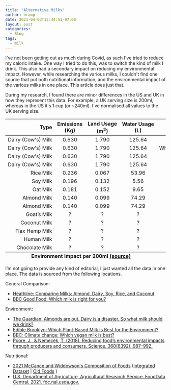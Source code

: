 ```yaml
---
title: "Alternative Milks"
author: bramp
date: 2021-04-03T12:44:51-07:00
layout: post
categories:
  - Blog
tags:
  - milk
---
```


I've not been getting out as much during Covid, as such I've tried to reduce my caloric intake. One way I tried to do this, was to switch the kind of milk I drink. This also had a secondary impact on reducing my environmental impact. However, while researching the various milks, I couldn't find one source that put both nutritional information, and the environmental impact of the various milks in one place. This article does just that.

During my research, I found there are minor differences in the US and UK in how they represent this data. For example, a UK serving size is 200ml, whereas in the US it's 1 cup (or ~240ml). I've normalised all values to the UK serving size.

<!-- Generated at https://www.tablesgenerator.com/html_tables# -->
<style type="text/css">
.tg  {
	text-align: center;
}
.tg .tg-jkyp {
	white-space:nowrap;
	text-align:right;
}
.tg .tg-pb0m {
	white-space:nowrap;
	text-align: center;
	font-weight: bold;
}

</style>
<div class="overflow-center">
<table class="tg table table-striped table-hover table-condensed" data-sortable>
<thead>
  <tr>
    <th class="tg-jkyp">Type</th>
    <th class="tg-pb0m" data-sorted="true" data-sorted-direction="descending">Emissions<br/>(Kg)</th>
    <th class="tg-pb0m">Land Usage<br/>(m<sup>2</sup>)</th>
    <th class="tg-pb0m">Water Usage<br/>(L)</th>
    <th class="tg-jkyp">Variant</th>
    <th class="tg-pb0m">Calories<br/>(kcals)</th>
    <th class="tg-pb0m">Calcium<br/>(mg)</th>
    <th class="tg-pb0m">Fat<br/>(g)</th>
    <th class="tg-pb0m">Sat Fat<br/>(g)</th>
    <th class="tg-pb0m">Sugar<br/>(g)</th>
    <th class="tg-pb0m">Protein<br/>(g)</th>
    <th></th>
  </tr>
</thead>
<tbody>
  <tr>
    <td class="tg-jkyp">Dairy (Cow's) Milk</td>
    <td>0.630</td>
    <td>1.790</span></td>
    <td>125.64</span></td>
    <td class="tg-jkyp">Whole</td>
    <td>120</td>
    <td>246</td>
    <td>6.40</td>
    <td>3.72</td>
    <td>9.62</td>
    <td>6.56</td>
    <td><a href="https://fdc.nal.usda.gov/fdc-app.html#/food-details/1097512/nutrients">(source)</a></td>
  </tr>
  <tr>
    <td class="tg-jkyp">Dairy (Cow's) Milk</td>
    <td>0.630</span></td>
    <td>1.790</span></td>
    <td>125.64</span></td>
    <td class="tg-jkyp">Whole (Lactose free)</td>
    <td>120</td>
    <td>246</td>
    <td>6.40</td>
    <td>3.72</td>
    <td>9.62</td>
    <td>6.56</td>
    <td><a href="https://fdc.nal.usda.gov/fdc-app.html#/food-details/1097525/nutrients">(source)</a></td>
  </tr>
  <tr>
    <td class="tg-jkyp">Dairy (Cow's) Milk</td>
    <td>0.630</span></td>
    <td>1.790</span></td>
    <td>125.64</span></td>
    <td class="tg-jkyp">Reduced fat (2%)</td>
    <td>100</td>
    <td>252</td>
    <td>3.80</td>
    <td>2.22</td>
    <td>9.78</td>
    <td>6.70</td>
    <td><a href="https://fdc.nal.usda.gov/fdc-app.html#/food-details/1097517/nutrients">(source)</a></td>
  </tr>
  <tr>
    <td class="tg-jkyp">Dairy (Cow's) Milk</td>
    <td>0.630</span></td>
    <td>1.790</span></td>
    <td>125.64</span></td>
    <td class="tg-jkyp">Fat free (skim)</td>
    <td>68</td>
    <td>264</td>
    <td>0.16</td>
    <td>0.10</td>
    <td>10.10</td>
    <td>6.86</td>
    <td><a href="https://fdc.nal.usda.gov/fdc-app.html#/food-details/1097521/nutrients">(source)</a></td>
  </tr>
  <tr>
    <td class="tg-jkyp">Rice Milk</td>
    <td class="tg-em69">0.236</span></td>
    <td class="tg-j1aw">0.067</span></td>
    <td class="tg-i9py">53.96</span></td>
    <td class="tg-jkyp">Rice Milk</td>
    <td>94</td>
    <td>236</td>
    <td>1.94</td>
    <td>0.00</td>
    <td>10.56</td>
    <td>0.56</td>
    <td><a href="https://fdc.nal.usda.gov/fdc-app.html#/food-details/1097552/nutrients">(source)</a></td>
  </tr>
  <tr>
    <td class="tg-jkyp">Soy Milk</td>
    <td class="tg-wl0g">0.196</span></td>
    <td class="tg-aj4d">0.132</span></td>
    <td class="tg-j1aw">5.56</span></td>
    <td class="tg-jkyp">Soy Milk</td>
    <td>86</td>
    <td>246</td>
    <td>2.94</td>
    <td>0.41</td>
    <td>7.30</td>
    <td>5.20</td>
    <td><a href="https://fdc.nal.usda.gov/fdc-app.html#/food-details/1097542/nutrients">(source)</a></td>
  </tr>
  <tr>
    <td class="tg-jkyp">Oat Milk</td>
    <td class="tg-a46i">0.181</span></td>
    <td class="tg-em69">0.152</span></td>
    <td class="tg-vnq0">9.65</span></td>
    <td class="tg-jkyp">OATLY! (Brand)</td>
    <td>100</td>
    <td>292</td>
    <td>4.16</td>
    <td>0.42</td>
    <td>5.84</td>
    <td>2.50</td>
    <td><a href="https://fdc.nal.usda.gov/fdc-app.html#/food-details/719016/nutrients">(source)</a></td>
  </tr>
  <tr>
    <td class="tg-jkyp">Almond Milk</td>
    <td class="tg-j1aw">0.140</span></td>
    <td class="tg-zomh">0.099</span></td>
    <td class="tg-em69">74.29</span></td>
    <td class="tg-jkyp">Sweetened</td>
    <td>60</td>
    <td>354</td>
    <td>1.86</td>
    <td>0.15</td>
    <td>9.54</td>
    <td>0.76</td>
    <td><a href="https://fdc.nal.usda.gov/fdc-app.html#/food-details/1097548/nutrients">(source)</a></td>
  </tr>
  <tr>
    <td class="tg-jkyp">Almond Milk</td>
    <td class="tg-j1aw">0.140</span></td>
    <td class="tg-zomh">0.099</span></td>
    <td class="tg-em69">74.29</span></td>
    <td class="tg-jkyp">Unsweetened</td>
    <td>30</td>
    <td>368</td>
    <td>1.92</td>
    <td>0.16</td>
    <td>1.62</td>
    <td>0.80</td>
    <td><a href="https://fdc.nal.usda.gov/fdc-app.html#/food-details/1097550/nutrients">(source)</a></td>
  </tr>
  <tr>
    <td class="tg-jkyp">Goat’s Milk</td>
    <td>?</td>
    <td>?</td>
    <td>?</td>
    <td class="tg-jkyp">Whole</td>
    <td>138</td>
    <td>268</td>
    <td>8.28</td>
    <td>5.33</td>
    <td>8.90</td>
    <td>7.12</td>
    <td><a href="https://fdc.nal.usda.gov/fdc-app.html#/food-details/1097531/nutrients">(source)</a></td>
  </tr>
  <tr>
    <td class="tg-jkyp">Coconut Milk</td>
    <td>?</td>
    <td>?</td>
    <td>?</td>
    <td class="tg-jkyp">Coconut Milk</td>
    <td>62</td>
    <td>376</td>
    <td>4.16</td>
    <td>4.17</td>
    <td>5.00</td>
    <td>0.42</td>
    <td><a href="https://fdc.nal.usda.gov/fdc-app.html#/food-details/1097553/nutrients">(source)</a></td>
  </tr>
  <tr>
    <td class="tg-jkyp">Flax Hemp Milk</td>
    <td>?</td>
    <td>?</td>
    <td>?</td>
    <td class="tg-jkyp">Flax Hemp Milk</td>
    <td>38</td>
    <td>24</td>
    <td>2.50</td>
    <td>0.00</td>
    <td>0.84</td>
    <td>1.66</td>
    <td><a href="https://fdc.nal.usda.gov/fdc-app.html#/food-details/468978/nutrients">(source)</a></td>
  </tr>
  <tr>
    <td class="tg-jkyp">Human Milk</td>
    <td>?</td>
    <td>?</td>
    <td>?</td>
    <td class="tg-jkyp">Human Milk</td>
    <td>140</td>
    <td>64</td>
    <td>8.76</td>
    <td>0.64</td>
    <td>13.78</td>
    <td>2.06</td>
    <td><a href="https://fdc.nal.usda.gov/fdc-app.html#/food-details/1097510/nutrients">(source)</a></td>
  </tr>
  <tr>
    <td class="tg-jkyp">Chocolate Milk</td>
    <td>?</td>
    <td>?</td>
    <td>?</td>
    <td class="tg-jkyp">Chocolate Milk</td>
    <td>98</td>
    <td>200</td>
    <td>0.80</td>
    <td>0.02</td>
    <td>17.36</td>
    <td>1.28</td>
    <td><a href="https://fdc.nal.usda.gov/fdc-app.html#/food-details/1097699/nutrients">(source)</a></td>
  </tr>
</tbody>
<tfoot>
  <tr>
    <td class="tg-pb0m" colspan="4">Environment Impact per 200ml <a href="https://www.bbc.com/news/science-environment-46654042">(source)</a></td>
    <td class="tg-pb0m" colspan="8">Nutritional Information per 200g (which is approx 200ml)</td>
  </tr>
</tfoot>
</table>
</div>

I’m not going to provide any kind of editorial, I just wanted all the data in one place. The data is sourced from the following locations. 

General Comparison:

* [Heathline: Comparing Milks: Almond, Dairy, Soy, Rice, and Coconut](https://www.healthline.com/health/milk-almond-cow-soy-rice)
* [BBC Good Food: Which milk is right for you?](https://www.bbcgoodfood.com/howto/guide/which-milk-right-you)

Environment:
* [The Guardian: Almonds are out. Dairy is a disaster. So what milk should we drink?](https://www.theguardian.com/environment/2020/jan/28/what-plant-milk-should-i-drink-almond-killing-bees-aoe)
* [Edible Brooklyn: Which Plant-Based Milk Is Best for the Environment?](https://www.ediblebrooklyn.com/2020/plant-milks-sustainability/)
* [BBC: Climate change: Which vegan milk is best?](https://www.bbc.com/news/science-environment-46654042)
* [Poore, J., & Nemecek, T. (2018). Reducing food’s environmental impacts through producers and consumers. Science, 360(6392), 987–992.](https://ora.ox.ac.uk/objects/uuid:b0b53649-5e93-4415-bf07-6b0b1227172f)

Nutritional:

* [2021 McCance and Widdowson's Composition of Foods](https://www.gov.uk/government/publications/composition-of-foods-integrated-dataset-cofid) ([Integrated Dataset](https://docs.google.com/spreadsheets/d/1aA2y5vMbS8_J8e9pUep9cPVVjrPz4NAO92nncYdoN6Y/edit#gid=1197879062) | [Old Foods](https://docs.google.com/spreadsheets/d/1j46zZ39cPrn0wT8IGujw-USaYeTQArhLyejQcxFXsKs/edit#gid=279090816) )
* [U.S. Department of Agriculture, Agricultural Research Service. FoodData Central, 2021. fdc.nal.usda.gov.](https://fdc.nal.usda.gov/)
